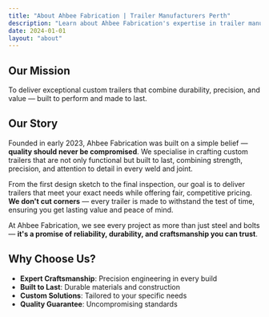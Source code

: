 ```yaml
---
title: "About Ahbee Fabrication | Trailer Manufacturers Perth"
description: "Learn about Ahbee Fabrication's expertise in trailer manufacturing, cage trailers, kitchen trailers, and custom metal fabrication in Perth WA."
date: 2024-01-01
layout: "about"
---
```


## Our Mission

To deliver exceptional custom trailers that combine durability, precision, and value — built to perform and made to last.

## Our Story

Founded in early 2023, Ahbee Fabrication was built on a simple belief — **quality should never be compromised**. We specialise in crafting custom trailers that are not only functional but built to last, combining strength, precision, and attention to detail in every weld and joint.

From the first design sketch to the final inspection, our goal is to deliver trailers that meet your exact needs while offering fair, competitive pricing. **We don't cut corners** — every trailer is made to withstand the test of time, ensuring you get lasting value and peace of mind.

At Ahbee Fabrication, we see every project as more than just steel and bolts — **it's a promise of reliability, durability, and craftsmanship you can trust**.

## Why Choose Us?

- **Expert Craftsmanship**: Precision engineering in every build
- **Built to Last**: Durable materials and construction  
- **Custom Solutions**: Tailored to your specific needs
- **Quality Guarantee**: Uncompromising standards